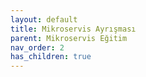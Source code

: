 ```yaml
---
layout: default
title: Mikroservis Ayrışması
parent: Mikroservis Eğitim
nav_order: 2
has_children: true
---
```



